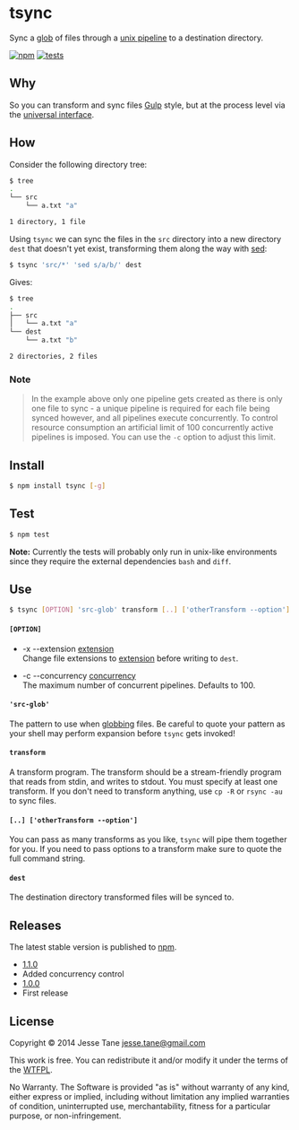 # tsync
Sync a [glob](https://github.com/isaacs/node-glob#glob) of files through a [unix pipeline](http://en.wikipedia.org/wiki/Pipeline_%28Unix%29) to a destination directory.

[![npm](http://img.shields.io/npm/v/tsync.svg?style=flat-square)](http://www.npmjs.org/tsync)
[![tests](https://img.shields.io/travis/jessetane/tsync.svg?style=flat-square&branch=master)](https://travis-ci.org/jessetane/tsync)

## Why
So you can transform and sync files [Gulp](http://gulpjs.com/) style, but at the process level via the [universal interface](http://en.wikipedia.org/wiki/Standard_streams).

## How
Consider the following directory tree:
```bash
$ tree
.
└── src
    └── a.txt "a"

1 directory, 1 file
```

Using `tsync` we can sync the files in the `src` directory into a new directory `dest` that doesn't yet exist, transforming them along the way with [sed](http://en.wikipedia.org/wiki/Sed):
```bash
$ tsync 'src/*' 'sed s/a/b/' dest
```

Gives:
```bash
$ tree
.
├── src
│   └── a.txt "a"
└── dest
    └── a.txt "b"

2 directories, 2 files
```

### Note
> In the example above only one pipeline gets created as there is only one file to sync - a unique pipeline is required for each file being synced however, and all pipelines execute concurrently. To control resource consumption an artificial limit of 100 concurrently active pipelines is imposed. You can use the `-c` option to adjust this limit.

## Install
```bash
$ npm install tsync [-g]
```

## Test
```bash
$ npm test
```
**Note:** Currently the tests will probably only run in unix-like environments since they require the external dependencies `bash` and `diff`.

## Use
```bash
$ tsync [OPTION] 'src-glob' transform [..] ['otherTransform --option'] dest
```

#### `[OPTION]`
* -x --extension <u>extension</u>  
Change file extensions to <u>extension</u> before writing to `dest`.

* -c --concurrency <u>concurrency</u>  
The maximum number of concurrent pipelines. Defaults to 100.

#### `'src-glob'`
The pattern to use when [globbing](https://github.com/isaacs/node-glob#glob) files. Be careful to quote your pattern as your shell may perform expansion before `tsync` gets invoked!

#### `transform`
A transform program. The transform should be a stream-friendly program that reads from stdin, and writes to stdout. You must specify at least one transform. If you don't need to transform anything, use `cp -R` or `rsync -au` to sync files.

#### `[..] ['otherTransform --option']`
You can pass as many transforms as you like, `tsync` will pipe them together for you. If you need to pass options to a transform make sure to quote the full command string.

#### `dest`
The destination directory transformed files will be synced to.

## Releases
The latest stable version is published to [npm](https://www.npmjs.org/package/tsync).
* [1.1.0](https://github.com/jessetane/tsync/releases/tag/1.1.0)
 * Added concurrency control
* [1.0.0](https://github.com/jessetane/tsync/releases/tag/1.0.0)
 * First release

## License
Copyright © 2014 Jesse Tane <jesse.tane@gmail.com>

This work is free. You can redistribute it and/or modify it under the
terms of the [WTFPL](http://www.wtfpl.net/txt/copying).

No Warranty. The Software is provided "as is" without warranty of any kind, either express or implied, including without limitation any implied warranties of condition, uninterrupted use, merchantability, fitness for a particular purpose, or non-infringement.
